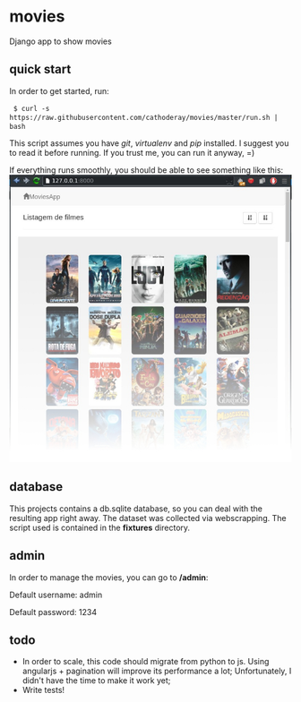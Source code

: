 # movies
Django app to show movies

## quick start

In order to get started, run:
```shell
 $ curl -s https://raw.githubusercontent.com/cathoderay/movies/master/run.sh | bash
```
This script assumes you have *git*, *virtualenv* and *pip* installed. I suggest you to read it before running. If you trust me, you can run it anyway, =)

If everything runs smoothly, you should be able to see something like this:
![Screenshot](https://github.com/cathoderay/movies/blob/master/screenshots/home.jpg)

## database
This projects contains a db.sqlite database, so you can deal with the resulting app right away. The dataset was collected via webscrapping. The script used is contained in the **fixtures** directory.

## admin
In order to manage the movies, you can go to **/admin**:

Default username: admin

Default password: 1234

## todo
   * In order to scale, this code should migrate from python to js. Using angularjs + pagination will improve its performance a lot; Unfortunately, I didn't have the time to make it work yet;
   * Write tests!
